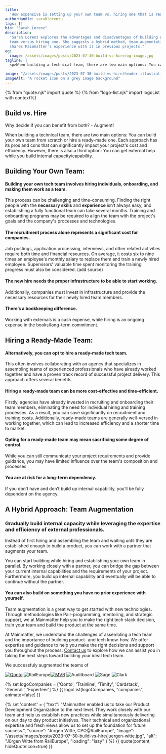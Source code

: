 ```yaml
---
title:
  "How expensive is setting up your own team vs. hiring one that is ready-to-go?"
authorHandle: sarahlorenzu
tags: []
bio: "Sarah Lorenz"
description:
  "Sarah Lorenz explores the advantages and disadvantages of building a tech
  team versus hiring one. She suggests a hybrid method, team augmentation, and
  shares Mainmatter’s experience with it in previous projects."
og:
  image: /assets/images/posts/2023-07-30-build-vs-hire/og-image.jpg
tagline: |
  <p>When building a technical team, there are two main options: You can build your own team from scratch or hire a ready-made one. Each approach has its pros and cons that can significantly impact your project's cost and efficiency. However, there is also a third option: You can get external help while you build internal capacity/capability.</p>

image: "/assets/images/posts/2023-07-30-build-vs-hire/header-illustration.jpg"
imageAlt: "A rocket icon on a grey image background"
---
```


{% from "quote.njk" import quote %}
{% from "logo-list.njk" import logoList with context%}

## Build vs. Hire

Why decide if you can benefit from both? - Augment!

When building a technical team, there are two main options: You can build your
own team from scratch or hire a ready-made one. Each approach has its pros and
cons that can significantly impact your project's cost and efficiency. However,
there is also a third option: You can get external help while you build internal
capacity/capability.

## Building Your Own Team:

#### Building your own tech team involves hiring individuals, onboarding, and making them work as a team.

This process can be challenging and time-consuming. Finding the right people
with the **necessary skills** and **experience** isn’t always easy, and
establishing a fully functional team can take several months. Training and
onboarding programs may be required to align the team with the project's goals
and the company's processes and technologies.

#### The recruitment process alone represents a significant cost for companies.

Job postings, application processing, interviews, and other related activities
require both time and financial resources. On average, it costs six to nine
times an employee's monthly salary to replace them and train a newly hired
employee. Supervisors' valuable time spent monitoring the training progress must
also be considered. (add source)

#### The new hire needs the proper infrastructure to be able to start working.

Additionally, companies must invest in infrastructure and provide the necessary
resources for their newly hired team members.

#### There’s a bookkeeping difference.

Working with externals is a cash expense, while hiring is an ongoing expense in
the books/long-term commitment.

## Hiring a Ready-Made Team:

#### Alternatively, you can opt to hire a ready-made tech team.

This often involves collaborating with an agency that specializes in assembling
teams of experienced professionals who have already worked together and have a
proven track record of successful project delivery. This approach offers several
benefits.

#### Hiring a ready-made team can be more cost-effective and time-efficient.

Firstly, agencies have already invested in recruiting and onboarding their team
members, eliminating the need for individual hiring and training processes. As a
result, you can save significantly on recruitment and training costs.
Additionally, ready-made teams are generally well-versed in working together,
which can lead to increased efficiency and a shorter time to market.

#### Opting for a ready-made team may mean sacrificing some degree of control.

While you can still communicate your project requirements and provide guidance,
you may have limited influence over the team's composition and processes.

#### You are at risk for a long-term dependency.

If you don’t have and don’t build up internal capability, you’ll be fully
dependent on the agency.

## A Hybrid Approach: Team Augmentation

### Gradually build internal capacity while leveraging the expertise and efficiency of external professionals.

Instead of first hiring and assembling the team and waiting until they are
established enough to build a product, you can work with a partner that augments
your team.

You can start building while hiring and establishing your own team in parallel.
By working closely with a partner, you can bridge the gap between your current
internal capabilities and the requirements of your project. Furthermore, you
build up internal capability and eventually will be able to continue without the
partner.

#### You can also build on something you have no prior experience with yourself.

Team augmentation is a great way to get started with new technologies. Through
methodologies like Pair-programming, mentoring, and strategic support, we at
Mainmatter help you to make the right tech stack decision, train your team and
build the product at the same time.

At Mainmatter, we understand the challenges of assembling a tech team and the
importance of building product- and tech know-how. We offer expertise and
guidance to help you make the right decisions and support you throughout the
process. [Contact us](https://mainmatter.com/startups/) to explore how we can
assist you in taking the next steps toward building your ideal tech team.

We successfuly augmented the teams of

[![Qonto](/assets/images/posts/2023-07-30-build-vs-hire/qonto.svg)](https://mainmatter.com/cases/qonto/)
![RailEurope](/assets/images/posts/2023-07-30-build-vs-hire/rail-europe.svg)[![MVB](/assets/images/posts/2023-07-30-build-vs-hire/mvb.png)](https://mainmatter.com/cases/mvb/)
![Auditboard](/assets/images/posts/2023-07-30-build-vs-hire/auditboard.svg)
![Sage](/assets/images/posts/2023-07-30-build-vs-hire/sage.svg)
![Clark](/assets/images/posts/2023-07-30-build-vs-hire/clark.svg)

{% set logoCompanies = ['Qonto', 'Trainline', 'Timify', 'Cardstack', 'Generali', 'Experteer'] %}
{{ logoList(logoCompanies, "companies", animate=false) }}

{% set 'content' = {
  "text": "Mainmatter enabled us to take our Product Development Organization to the  next level. They work closely with our team and help us establish new  practices while simultaneously delivering on our day to day product  initiatives. Their technical and organizational expertise and fresh views  allow us to set up the foundation for future success.",
  "source": "Jürgen Witte, CPO@RailEurope",
  "image": "/assets/images/posts/2023-07-30-build-vs-hire/juergen-witte.jpg",
  "alt": "Jürgen Witte from RailEurope",
  "loading": "lazy"
} %} {{ quote(content, hideQuoteIcon=true) }}
